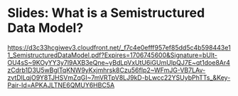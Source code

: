 # Slides: What is a Semistructured Data Model?

https://d3c33hcgiwev3.cloudfront.net/_f7c4e0efff957ef85dd5c4b598443e11_SemistructuredDataModel.pdf?Expires=1706745600&Signature=bUlt-OU4sS~9KOyYY3y7l9AXB3eQne~yBdLpVxUtU6iGUmUlpQJ7E~qt1doe8Ar4zCdrb1D3U5wBglTqKNW9yKxjmhrsk8Czu56fIp2~WFmJG-VB7LAv-zvtDlLqjO9Y8TJHSVmZqGI~7mVRTpV8LJ9kD-bLwcc22YSUybPhTTs_&Key-Pair-Id=APKAJLTNE6QMUY6HBC5A